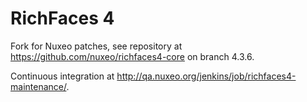 # RichFaces 4

Fork for Nuxeo patches, see repository at https://github.com/nuxeo/richfaces4-core on branch 4.3.6.

Continuous integration at http://qa.nuxeo.org/jenkins/job/richfaces4-maintenance/.